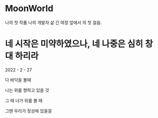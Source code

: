 # MoonWorld

나의 첫 작품
나의 개발자 삶 긴 여정 앞에서 의 첫 걸음.

# 네 시작은 미약하였으나, 네 나중은 심히 창대 하리라

 2022 - 2 - 27

 다 바닥을 볼때

 나는 위를 향하고 있을 것

 그 때 너가 위를 볼 때

 그땐 우리가 정상에 있을걸
